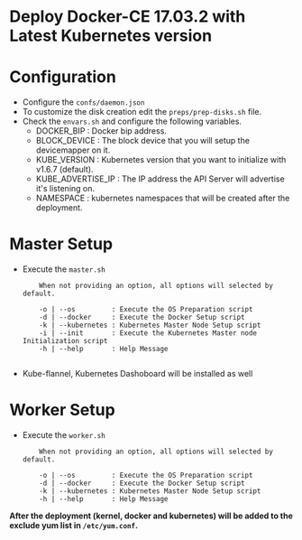 # Deploy Docker-CE 17.03.2 with Latest Kubernetes version

# Configuration
- Configure the `confs/daemon.json`
- To customize the disk creation edit the `preps/prep-disks.sh` file.
- Check the `envars.sh` and configure the following variables.
	 - DOCKER_BIP        : Docker bip address.
	 - BLOCK_DEVICE      : The block device that you will setup the devicemapper on it.
	 - KUBE_VERSION      : Kubernetes version that you want to initialize with v1.6.7 (default).
	 - KUBE_ADVERTISE_IP : The IP address the API Server will advertise it's listening on.
 	 - NAMESPACE         : kubernetes namespaces that will be created after the deployment.

# Master Setup
- Execute the `master.sh`

    ```
        When not providing an option, all options will selected by default.

        -o | --os         : Execute the OS Preparation script
        -d | --docker     : Execute the Docker Setup script
        -k | --kubernetes : Kubernetes Master Node Setup script
        -i | --init       : Execute the Kubernetes Master node Initialization script
        -h | --help       : Help Message
        
    ``` 
- Kube-flannel, Kubernetes Dashoboard will be installed as well

# Worker Setup
- Execute the `worker.sh`

    ```
        When not providing an option, all options will selected by default.

        -o | --os         : Execute the OS Preparation script
        -d | --docker     : Execute the Docker Setup script
        -k | --kubernetes : Kubernetes Master Node Setup script
        -h | --help       : Help Message

    ``` 
**After the deployment (kernel, docker and kubernetes) will be added to the exclude yum list in `/etc/yum.conf`.**
